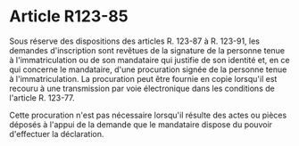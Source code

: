 # Article R123-85

Sous réserve des dispositions des articles R. 123-87 à R. 123-91, les demandes d'inscription sont revêtues de la signature de la personne tenue à l'immatriculation ou de son mandataire qui justifie de son identité et, en ce qui concerne le mandataire, d'une procuration signée de la personne tenue à l'immatriculation. La procuration peut être fournie en copie lorsqu'il est recouru à une transmission par voie électronique dans les conditions de l'article R. 123-77.

Cette procuration n'est pas nécessaire lorsqu'il résulte des actes ou pièces déposés à l'appui de la demande que le mandataire dispose du pouvoir d'effectuer la déclaration.
